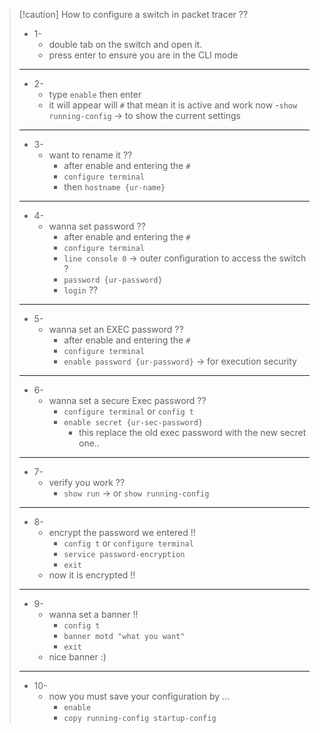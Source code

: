 
>[!caution] How to configure a switch in packet tracer ??
>- 1-
>	- double tab on the switch and open it.
>	- press enter to ensure you are in the CLI mode
>---
>- 2-
>	- type `enable` then enter
>	- it will appear will `#` that mean it is active and work now
>	-`show running-config` -> to show the current settings
>---
>- 3- 
>	- want to rename it ??
>		- after enable and entering the `#`
>		- `configure terminal`
>		- then `hostname {ur-name}`
>---
>- 4-
>	- wanna set password ??
>		- after enable and entering the `#`
>		- `configure terminal`
>		- `line console 0` -> outer configuration to access the switch ?
>		- `password {ur-password}`
>		- `login` ??
>---
>- 5- 
>	- wanna set an EXEC password ??
>		- after enable and entering the `#`
>		- `configure terminal`
>		- `enable password {ur-password}` -> for execution security
>---
>- 6- 
>	- wanna set a secure Exec password ??
>		- `configure terminal` or `config t`
>		- `enable secret {ur-sec-password}`
>			- this replace the old exec password with the new secret one..
>---
>- 7-
>	- verify you work ??
>		- `show run` -> or `show running-config`
>---
>- 8-
>	- encrypt the password we entered !!
>		- `config t` or `configure terminal`
>		- `service password-encryption`
>		- `exit`
>	- now it is encrypted !!
>---
>- 9-
>	- wanna set a banner !!
>		- `config t`
>		- `banner motd "what you want"`
>		- `exit`
>	- nice banner :)
>---
>- 10-
>	- now you must save your configuration by ...
>		- `enable`
>		- `copy running-config startup-config`

